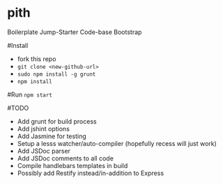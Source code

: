 pith
====

Boilerplate Jump-Starter Code-base Bootstrap

#Install
- fork this repo
- `git clone <new-github-url>`
- `sudo npm install -g grunt`
- `npm install`

#Run
`npm start`

#TODO
- Add grunt for build process
- Add jshint options
- Add Jasmine for testing
- Setup a lesss watcher/auto-compiler (hopefully recess will just work)
- Add JSDoc parser
- Add JSDoc comments to all code
- Compile handlebars templates in build
- Possibly add Restify instead/in-addition to Express
